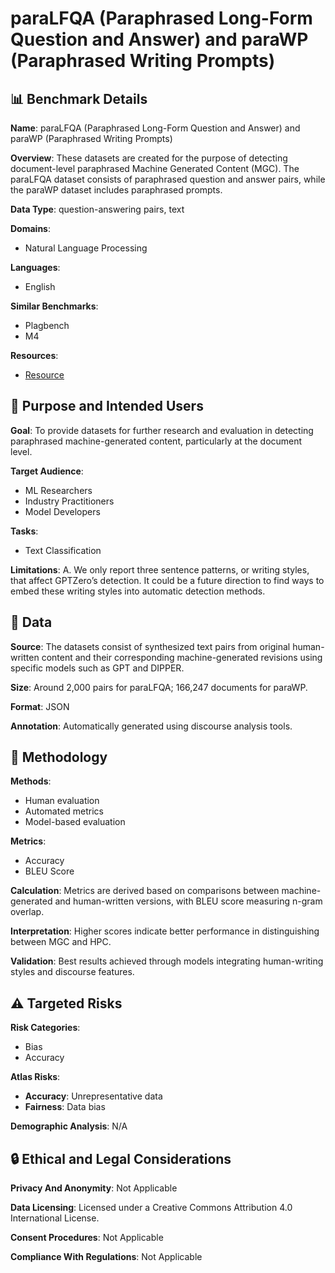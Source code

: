 # paraLFQA (Paraphrased Long-Form Question and Answer) and paraWP (Paraphrased Writing Prompts)

## 📊 Benchmark Details

**Name**: paraLFQA (Paraphrased Long-Form Question and Answer) and paraWP (Paraphrased Writing Prompts)

**Overview**: These datasets are created for the purpose of detecting document-level paraphrased Machine Generated Content (MGC). The paraLFQA dataset consists of paraphrased question and answer pairs, while the paraWP dataset includes paraphrased prompts.

**Data Type**: question-answering pairs, text

**Domains**:
- Natural Language Processing

**Languages**:
- English

**Similar Benchmarks**:
- Plagbench
- M4

**Resources**:
- [Resource](https://drive.google.com/file/d/1fvsWwHKplf0-n6PnwbxIRmR6jgu62nRi/view?usp=sharing)

## 🎯 Purpose and Intended Users

**Goal**: To provide datasets for further research and evaluation in detecting paraphrased machine-generated content, particularly at the document level.

**Target Audience**:
- ML Researchers
- Industry Practitioners
- Model Developers

**Tasks**:
- Text Classification

**Limitations**: A. We only report three sentence patterns, or writing styles, that affect GPTZero’s detection. It could be a future direction to find ways to embed these writing styles into automatic detection methods.

## 💾 Data

**Source**: The datasets consist of synthesized text pairs from original human-written content and their corresponding machine-generated revisions using specific models such as GPT and DIPPER.

**Size**: Around 2,000 pairs for paraLFQA; 166,247 documents for paraWP.

**Format**: JSON

**Annotation**: Automatically generated using discourse analysis tools.

## 🔬 Methodology

**Methods**:
- Human evaluation
- Automated metrics
- Model-based evaluation

**Metrics**:
- Accuracy
- BLEU Score

**Calculation**: Metrics are derived based on comparisons between machine-generated and human-written versions, with BLEU score measuring n-gram overlap.

**Interpretation**: Higher scores indicate better performance in distinguishing between MGC and HPC.

**Validation**: Best results achieved through models integrating human-writing styles and discourse features.

## ⚠️ Targeted Risks

**Risk Categories**:
- Bias
- Accuracy

**Atlas Risks**:
- **Accuracy**: Unrepresentative data
- **Fairness**: Data bias

**Demographic Analysis**: N/A

## 🔒 Ethical and Legal Considerations

**Privacy And Anonymity**: Not Applicable

**Data Licensing**: Licensed under a Creative Commons Attribution 4.0 International License.

**Consent Procedures**: Not Applicable

**Compliance With Regulations**: Not Applicable
